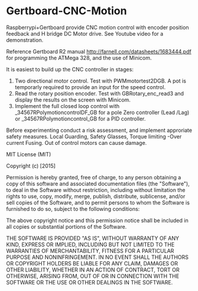 # Gertboard-CNC-Motion
Raspberrypi+Gertboard provide CNC motion control with encoder position feedback and H bridge DC Motor drive. See Youtube video for a demonstration.

Reference Gertboard R2 manual http://farnell.com/datasheets/1683444.pdf for programming the ATMega 328, and the use of Minicom.

It is easiest to build up the CNC controller in stages:

1. Two directional motor control. Test with PWMmotortest2DGB. A pot is temporarly required to provide an input for the speed control.
2. Read the rotary position encoder. Test with GBRotary_enc_read3 and display the results on the screen with Minicom.
3. Implement the full closed loop control with _34567RPolymotioncontrolDF_GB for a pole Zero controller (Lead /Lag) or _34567RPolymotioncontrol_GB for a PID controller.

Before experimenting conduct a risk assessment, and implement approriate safety measures. Local Guarding, Safety Glasses, Torque limiting -Over current Fusing. Out of control motors can cause damage.

MIT License (MIT)

Copyright (c) [2015]

Permission is hereby granted, free of charge, to any person obtaining a copy
of this software and associated documentation files (the "Software"), to deal
in the Software without restriction, including without limitation the rights
to use, copy, modify, merge, publish, distribute, sublicense, and/or sell
copies of the Software, and to permit persons to whom the Software is
furnished to do so, subject to the following conditions:

The above copyright notice and this permission notice shall be included in all
copies or substantial portions of the Software.

THE SOFTWARE IS PROVIDED "AS IS", WITHOUT WARRANTY OF ANY KIND, EXPRESS OR
IMPLIED, INCLUDING BUT NOT LIMITED TO THE WARRANTIES OF MERCHANTABILITY,
FITNESS FOR A PARTICULAR PURPOSE AND NONINFRINGEMENT. IN NO EVENT SHALL THE
AUTHORS OR COPYRIGHT HOLDERS BE LIABLE FOR ANY CLAIM, DAMAGES OR OTHER
LIABILITY, WHETHER IN AN ACTION OF CONTRACT, TORT OR OTHERWISE, ARISING FROM,
OUT OF OR IN CONNECTION WITH THE SOFTWARE OR THE USE OR OTHER DEALINGS IN THE
SOFTWARE.
